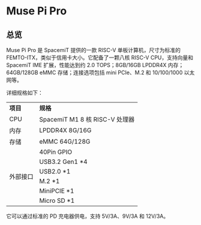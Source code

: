 # Muse Pi Pro

## 总览

Muse Pi Pro 是 SpacemiT 提供的一款 RISC-V 单板计算机，尺寸为标准的 FEMTO-ITX，类似于信用卡大小。它配备了一颗八核 RISC-V CPU，支持向量和 SpacemiT IME 扩展，性能达到约 2.0 TOPS；8GB/16GB LPDDR4X 内存；64GB/128GB eMMC 存储；连接选项包括 mini PCIe、M.2 和 10/100/1000 以太网等。

详细规格如下：

<table>
    <tr>
        <td><b>项目</b></td>
        <td><b>规格</b></td>
    </tr>
    <tr>
        <td>CPU</td>
        <td>SpacemiT M1 8 核 RISC-V 处理器</td>
    </tr>
    <tr>
        <td>内存</td>
        <td>LPDDR4X 8G/16G</td>
    </tr>
    <tr>
        <td>存储</td>
        <td>eMMC 64G/128G</td>
    </tr>
    <tr>
        <td rowspan=6>外部接口</td>
        <td>40Pin GPIO</td>
    </tr>
    <tr>
        <td>USB3.2 Gen1 *4</td>
    </tr>
    <tr>
        <td>USB2.0 *1</td>
    </tr>
    <tr>
        <td>M.2 *1</td>
    </tr>
    <tr>
        <td>MiniPCIE *1</td>
    </tr>
    <tr>
        <td>Micro SD *1</td>
    </tr>
</table>

它可以通过标准的 PD 充电器供电，支持 5V/3A、9V/3A 和 12V/3A。

